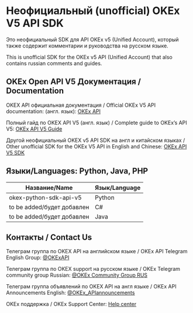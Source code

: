 #  Hеофициальный (unofficial) OKEx V5 API SDK

Это неофициальный SDK для API OKEx v5 (Unified Account), который также содержит комментарии и руководства на русском языке.

This is unofficial SDK for the OKEx v5 API (Unified Account) that also contains russian comments and guides.

## OKEx Open API V5 Документация / Documentation

 OKEX API официальная документация / Official OKEx V5 API documentation: (англ. язык): [OKEx API](https://www.okex.com/docs-v5/en/#market-maker-program)

Полный гайд по OKEX API V5 (англ. язык) / Complete guide to OKEx’s API V5: [OKEx API V5 Guide](https://www.okex.com/academy/en/complete-guide-to-okex-api-v5-upgrade)

Другой неофициальный OKEX v5 API SDK на англ и китайском языках / Other unofficial SDK for the OKEx V5 API in English and Chinese: [OKEx API V5 SDK](https://github.com/jane-cloud/Open-API-SDK-V5)

## Языки/Languages: Python, Java, PHP

| Название/Name  | Язык/Language |
| ------------- | ------------- |
| okex-python-sdk-api-v5  | Python |
| to be added/будет добавлен  | C#  |
| to be added/будет добавлен  | Java  |


## Контакты / Contact Us

Телеграм группа по OKEX API на aнглийском языке / OKEx API Telegram English Group: [@OKExAPI](https://t.me/OKExAPI)

Телеграм группа по OKEX support на русском языке / OKEx Telegram community group Russian: [@OKEx Community Group RUS](https://t.me/okexofficial_ru)

Телеграм группа объявлений по OKEX API на англ языке / OKEx API Announcements English: [@OKEx_APIannouncements](https://t.me/OKEx_APIannouncements)

OKEx поддержка / OKEx Support Center: [Help center](https://www.okex.com/support-center.html)  
